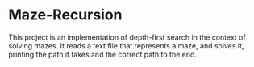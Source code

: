 Maze-Recursion
==============

This project is an implementation of depth-first search in the context of solving mazes. It reads a text file that represents a maze, and solves it, printing the path it takes and the correct path to the end.
